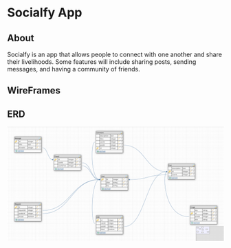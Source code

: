 # Socialfy App


## About
Socialfy is an app that allows people to connect with one another and share their livelihoods.
Some features will include sharing posts, sending messages, and having a community of friends.


## WireFrames


## ERD
<img src="https://github.com/JasonOuyang8000/Socialfy-Backend/blob/main/erd/erd.PNG" alt="erd" >
